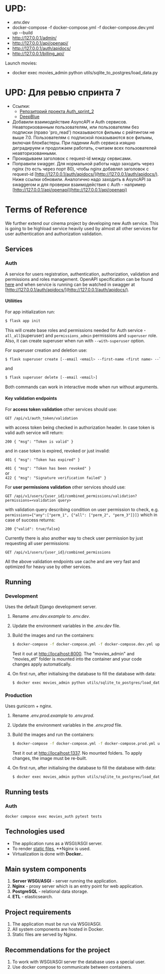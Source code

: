 # UPD:
- .env.dev
- docker-compose -f docker-compose.yml -f docker-compose.dev.yml up --build
- http://127.0.0.1/admin/
- http://127.0.0.1/api/openapi/
- http://127.0.0.1/auth/apidocs/
- http://127.0.0.1/billing_api/

Launch movies:
- docker exec movies_admin python utils/sqlite_to_postgres/load_data.py


# UPD: Для ревью спринта 7
- Ссылки: 
  - [Репозиторий проекта Auth_sprint_2](https://github.com/SamMeown/Auth_sprint_2)
  - [DeepBlue](https://github.com/BigDeepBlue)
- Добавили взаимодействие AsyncAPI и Auth сервисов. Неавторизованным пользователям, или пользователям без подписки (право 'pro_read') показываются фильмы с рейтингом не выше 7.0. Пользователям с подпиской показываются все фильмы, включая блокбастеры. При падении Auth сервиса изящно деградируем и продолжаем работать, считаем всех пользователей неавторизованными.
- Прокидываем заголовок с request-id между сервисами.
- Поправили swagger. Для нормальной работы надо заходить через nginx (то есть через порт 80), чтобы nginx добавлял заголовок с request-id [http://127.0.0.1/auth/apidocs/](http://127.0.0.1/auth/apidocs/). Ниже ссылки обновили. Аналогично надо заходить в AsyncAPI за swaggerом и для проверки взаимодействия с Auth - например [http://127.0.0.1/api/openapi](http://127.0.0.1/api/openapi)


# Terms of Reference
We further extend our cinema project by developing new Auth service. This is going to be highload service heavily used by almost all other services for user authentication and authorization validation.

## Services

### Auth
A service for users registration, authentication, authorization, validation and permissions and roles management. OpenAPI specification can be found [here](/services/movies_auth/src/docs/v1/Auth_OpenAPI_spec.yml) and when service is running can be watched in swagger at [http://127.0.0.1/auth/apidocs/](http://127.0.0.1/auth/apidocs/).

#### Utiliities
For app initialization run:  
  
```sh
$ flask app init
```
This will create base roles and permissions needed for Auth service - `all_all`(superuser) and `permissions_admin` permissions and `superuser` role. Also, it can create superuser when run with `--with-superuser` option. 

For superuser creation and deletion use:

```sh
$ flask superuser create [--email <email> --first-name <first name> --last-name <last name> --password <password>]
```
and 

```sh
$ flask superuser delete [--email <email>]
```
Both commands can work in interactive mode when run without arguments.

#### Key validation endpoints
For **access token validation** other services should use:  

```
GET /api/v1/auth_token/validation
```

with access token being checked in authorization header. In case token is valid auth service will return:

```200 { "msg": "Token is valid" }```

and in case token is expired, revoked or just invalid:

```401 { "msg": "Token has expired" }``` 

```401 { "msg": "Token has been revoked" }```  
or  
```422 { "msg": "Signature verification failed" }```  

For **user permissions validation** other services should use:

```
GET /api/v1/users/{user_id}/combined_permissions/validation?permissions=<validation query>
```  

with validation query describing condition on user permission to check, e.g. `permissions={"any":["perm_1", {"all": ["perm_2", "perm_3"]}]}` which in case of success returns:

```200 {"valid": true/false}```

Currently there is also another way to check user permission by just requesting all user permissions:

```
GET /api/v1/users/{user_id}/combined_permissions
```

All the above validation endpoints use cache and are very fast and optimized for heavy use by other services.


## Running

### Development

Uses the default Django development server.

1. Rename *.env.dev.example* to *.env.dev*.
2. Update the environment variables in the *.env.dev* file.
3. Build the images and run the containers:

    ```sh
    $ docker-compose -f docker-compose.yml -f docker-compose.dev.yml up --build
    ```

    Test it out at [http://localhost:8000](http://localhost:8000). The "movies_admin" and "movies_etl" folder is mounted into the container and your code changes apply automatically.
4. On first run, after initialising the database to fill the database with data:

   ```sh
   $ docker exec movies_admin python utils/sqlite_to_postgres/load_data.py
   ```
### Production

Uses gunicorn + nginx.

1. Rename *.env.prod.example* to *.env.prod*. 
2. Update the environment variables in the *.env.prod* file.
3. Build the images and run the containers:

    ```sh
    $ docker-compose -f docker-compose.yml -f docker-compose.prod.yml up --build
    ```

    Test it out at [http://localhost:1337](http://localhost:1337). No mounted folders. To apply changes, the image must be re-built.

4. On first run, after initialising the database to fill the database with data:

   ```sh
   $ docker exec movies_admin python utils/sqlite_to_postgres/load_data.py
   ```
## Running tests

### Auth
`docker compose exec movies_auth pytest tests`

## Technologies used

- The application runs as a WSGI/ASGI server.
- To render [static files](https://nginx.org/ru/docs/beginners_guide.html#static), **Nginx is used.
- Virtualization is done with **Docker.**.

## Main system components

1. **Server WSGI/ASGI** - server running the application.
2. **Nginx** - proxy server which is an entry point for web application.
3. **PostgreSQL** - relational data storage. 
4. **ETL** - elasticsearch.

## Project requirements

1. The application must be run via WSGI/ASGI.
2. All system components are hosted in Docker.
3. Static files are served by Nginx.

## Recommendations for the project

1. To work with WSGI/ASGI server the database uses a special user.
2. Use docker compose to communicate between containers.
